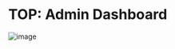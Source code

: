 # TOP: Admin Dashboard
![image](https://github.com/TenshinYozora/TOP-admin-dashboard/assets/132985775/954877d2-0211-48f7-96a2-91f205f80bab)
